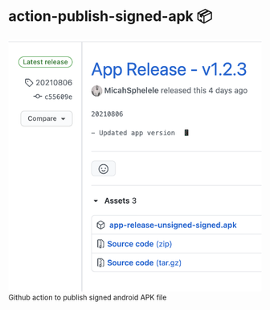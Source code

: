 # action-publish-signed-apk 📦
![screenshot](screenshot/screenshot2021_08_10.png)
Github action to publish signed android APK file 
